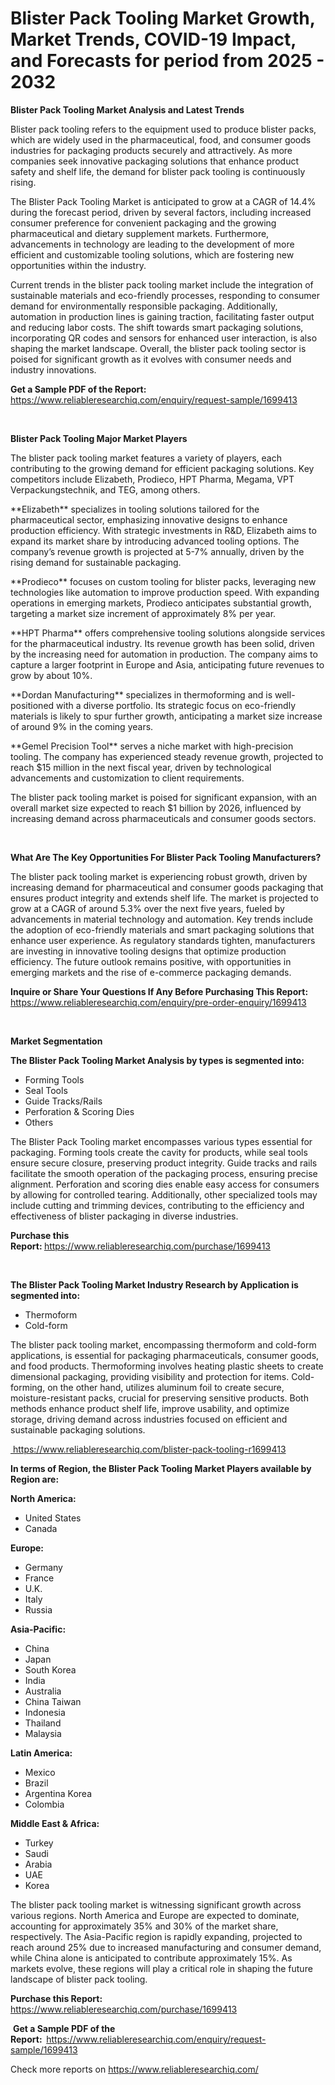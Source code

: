 <p><h1>Blister Pack Tooling Market Growth, Market Trends, COVID-19 Impact, and Forecasts for period from 2025 - 2032</h1></p><p><strong>Blister Pack Tooling Market Analysis and Latest Trends</strong></p>
<p><p>Blister pack tooling refers to the equipment used to produce blister packs, which are widely used in the pharmaceutical, food, and consumer goods industries for packaging products securely and attractively. As more companies seek innovative packaging solutions that enhance product safety and shelf life, the demand for blister pack tooling is continuously rising.</p><p>The Blister Pack Tooling Market is anticipated to grow at a CAGR of 14.4% during the forecast period, driven by several factors, including increased consumer preference for convenient packaging and the growing pharmaceutical and dietary supplement markets. Furthermore, advancements in technology are leading to the development of more efficient and customizable tooling solutions, which are fostering new opportunities within the industry.</p><p>Current trends in the blister pack tooling market include the integration of sustainable materials and eco-friendly processes, responding to consumer demand for environmentally responsible packaging. Additionally, automation in production lines is gaining traction, facilitating faster output and reducing labor costs. The shift towards smart packaging solutions, incorporating QR codes and sensors for enhanced user interaction, is also shaping the market landscape. Overall, the blister pack tooling sector is poised for significant growth as it evolves with consumer needs and industry innovations.</p></p>
<p><strong>Get a Sample PDF of the Report:&nbsp;</strong> <a href="https://www.reliableresearchiq.com/enquiry/request-sample/1699413?utm_campaign=104&utm_medium=2&utm_source=Github&utm_content=ia&utm_term=09012025&utm_id=blister-pack-tooling">https://www.reliableresearchiq.com/enquiry/request-sample/1699413</a></p>
<p>&nbsp;</p>
<p><strong>Blister Pack Tooling Major Market Players</strong></p>
<p><p>The blister pack tooling market features a variety of players, each contributing to the growing demand for efficient packaging solutions. Key competitors include Elizabeth, Prodieco, HPT Pharma, Megama, VPT Verpackungstechnik, and TEG, among others.</p><p>**Elizabeth** specializes in tooling solutions tailored for the pharmaceutical sector, emphasizing innovative designs to enhance production efficiency. With strategic investments in R&D, Elizabeth aims to expand its market share by introducing advanced tooling options. The company’s revenue growth is projected at 5-7% annually, driven by the rising demand for sustainable packaging.</p><p>**Prodieco** focuses on custom tooling for blister packs, leveraging new technologies like automation to improve production speed. With expanding operations in emerging markets, Prodieco anticipates substantial growth, targeting a market size increment of approximately 8% per year.</p><p>**HPT Pharma** offers comprehensive tooling solutions alongside services for the pharmaceutical industry. Its revenue growth has been solid, driven by the increasing need for automation in production. The company aims to capture a larger footprint in Europe and Asia, anticipating future revenues to grow by about 10%.</p><p>**Dordan Manufacturing** specializes in thermoforming and is well-positioned with a diverse portfolio. Its strategic focus on eco-friendly materials is likely to spur further growth, anticipating a market size increase of around 9% in the coming years.</p><p>**Gemel Precision Tool** serves a niche market with high-precision tooling. The company has experienced steady revenue growth, projected to reach $15 million in the next fiscal year, driven by technological advancements and customization to client requirements.</p><p>The blister pack tooling market is poised for significant expansion, with an overall market size expected to reach $1 billion by 2026, influenced by increasing demand across pharmaceuticals and consumer goods sectors.</p></p>
<p>&nbsp;</p>
<p><strong>What Are The Key Opportunities For Blister Pack Tooling Manufacturers?</strong></p>
<p><p>The blister pack tooling market is experiencing robust growth, driven by increasing demand for pharmaceutical and consumer goods packaging that ensures product integrity and extends shelf life. The market is projected to grow at a CAGR of around 5.3% over the next five years, fueled by advancements in material technology and automation. Key trends include the adoption of eco-friendly materials and smart packaging solutions that enhance user experience. As regulatory standards tighten, manufacturers are investing in innovative tooling designs that optimize production efficiency. The future outlook remains positive, with opportunities in emerging markets and the rise of e-commerce packaging demands.</p></p>
<p><strong>Inquire or Share Your Questions If Any Before Purchasing This Report:</strong> <a href="https://www.reliableresearchiq.com/enquiry/pre-order-enquiry/1699413?utm_campaign=104&utm_medium=2&utm_source=Github&utm_content=ia&utm_term=09012025&utm_id=blister-pack-tooling">https://www.reliableresearchiq.com/enquiry/pre-order-enquiry/1699413</a></p>
<p>&nbsp;</p>
<p><strong>Market Segmentation</strong></p>
<p><strong>The Blister Pack Tooling Market Analysis by types is segmented into:</strong></p>
<p><ul><li>Forming Tools</li><li>Seal Tools</li><li>Guide Tracks/Rails</li><li>Perforation & Scoring Dies</li><li>Others</li></ul></p>
<p><p>The Blister Pack Tooling market encompasses various types essential for packaging. Forming tools create the cavity for products, while seal tools ensure secure closure, preserving product integrity. Guide tracks and rails facilitate the smooth operation of the packaging process, ensuring precise alignment. Perforation and scoring dies enable easy access for consumers by allowing for controlled tearing. Additionally, other specialized tools may include cutting and trimming devices, contributing to the efficiency and effectiveness of blister packaging in diverse industries.</p></p>
<p><strong>Purchase this Report:&nbsp;</strong><a href="https://www.reliableresearchiq.com/purchase/1699413?utm_campaign=104&utm_medium=2&utm_source=Github&utm_content=ia&utm_term=09012025&utm_id=blister-pack-tooling">https://www.reliableresearchiq.com/purchase/1699413</a></p>
<p>&nbsp;</p>
<p><strong>The Blister Pack Tooling Market Industry Research by Application is segmented into:</strong></p>
<p><ul><li>Thermoform</li><li>Cold-form</li></ul></p>
<p><p>The blister pack tooling market, encompassing thermoform and cold-form applications, is essential for packaging pharmaceuticals, consumer goods, and food products. Thermoforming involves heating plastic sheets to create dimensional packaging, providing visibility and protection for items. Cold-forming, on the other hand, utilizes aluminum foil to create secure, moisture-resistant packs, crucial for preserving sensitive products. Both methods enhance product shelf life, improve usability, and optimize storage, driving demand across industries focused on efficient and sustainable packaging solutions.</p></p>
<p><a href="https://www.reliableresearchiq.com/blister-pack-tooling-r1699413?utm_campaign=104&utm_medium=2&utm_source=Github&utm_content=ia&utm_term=09012025&utm_id=blister-pack-tooling">&nbsp;https://www.reliableresearchiq.com/blister-pack-tooling-r1699413</a></p>
<p><strong>In terms of Region, the Blister Pack Tooling Market Players available by Region are:</strong></p>
<p>
    <p> <strong> North America: </strong>
        <ul>
            <li>United States</li>
            <li>Canada</li>
        </ul>
        </p> 
    <p> <strong> Europe: </strong>
        <ul>
            <li>Germany</li>
            <li>France</li>
            <li>U.K.</li>
            <li>Italy</li>
            <li>Russia</li>
        </ul>
        </p> 
    <p> <strong> Asia-Pacific: </strong>
        <ul>
            <li>China</li>
            <li>Japan</li>
            <li>South Korea</li>
            <li>India</li>
            <li>Australia</li>
            <li>China Taiwan</li>
            <li>Indonesia</li>
            <li>Thailand</li>
            <li>Malaysia</li>
        </ul>
        </p> 
    <p> <strong> Latin America: </strong>
        <ul>
            <li>Mexico</li>
            <li>Brazil</li>
            <li>Argentina Korea</li>
            <li>Colombia</li>
        </ul>
        </p> 
    <p> <strong> Middle East & Africa: </strong>
        <ul>
            <li>Turkey</li>
            <li>Saudi</li>
            <li>Arabia</li>
            <li>UAE</li>
            <li>Korea</li>
        </ul>
    </p>
    </p>
<p><p>The blister pack tooling market is witnessing significant growth across various regions. North America and Europe are expected to dominate, accounting for approximately 35% and 30% of the market share, respectively. The Asia-Pacific region is rapidly expanding, projected to reach around 25% due to increased manufacturing and consumer demand, while China alone is anticipated to contribute approximately 15%. As markets evolve, these regions will play a critical role in shaping the future landscape of blister pack tooling.</p></p>
<p><strong>Purchase this Report: </strong><a href="https://www.reliableresearchiq.com/purchase/1699413?utm_campaign=104&utm_medium=2&utm_source=Github&utm_content=ia&utm_term=09012025&utm_id=blister-pack-tooling">https://www.reliableresearchiq.com/purchase/1699413</a></p>
<p>&nbsp;<strong>Get a Sample PDF of the Report:&nbsp;&nbsp;</strong><a href="https://www.reliableresearchiq.com/enquiry/request-sample/1699413?utm_campaign=104&utm_medium=2&utm_source=Github&utm_content=ia&utm_term=09012025&utm_id=blister-pack-tooling">https://www.reliableresearchiq.com/enquiry/request-sample/1699413</a></p>
<p><strong></strong></p>
<p>Check more reports on <a href="https://www.reliableresearchiq.com/?utm_campaign=104&utm_medium=2&utm_source=Github&utm_content=ia&utm_term=09012025&utm_id=blister-pack-tooling">https://www.reliableresearchiq.com/</a></p>